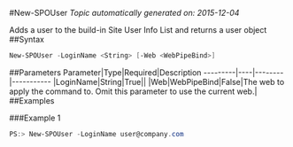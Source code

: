 #New-SPOUser
*Topic automatically generated on: 2015-12-04*

Adds a user to the build-in Site User Info List and returns a user object
##Syntax
```powershell
New-SPOUser -LoginName <String> [-Web <WebPipeBind>]
```


##Parameters
Parameter|Type|Required|Description
---------|----|--------|-----------
|LoginName|String|True||
|Web|WebPipeBind|False|The web to apply the command to. Omit this parameter to use the current web.|
##Examples

###Example 1
```powershell
PS:> New-SPOUser -LoginName user@company.com
```

